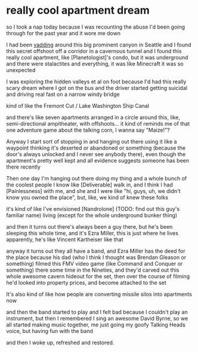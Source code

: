 # really cool apartment dream

so I took a nap today because I was recounting the abuse I'd been going through for the past year and it wore me down

I had been [vadding][] around this big prominent canyon in Seattle and I found this secret offshoot off a corridor in a cavernous tunnel and I found this really cool apartment, like [Planetologist]'s condo, but it was underground and there were stalactites and everything, it was like Minecraft it was so unexpected

I was exploring the hidden valleys et al on foot because I'd had this really scary dream where I got on the bus and the driver started getting suicidal and driving real fast on a narrow windy bridge

kind of like the Fremont Cut / Lake Washington Ship Canal

and there's like seven apartments arranged in a circle around this, like, semi-directional ampitheater, with offshoots... it kind of reminds me of that one adventure game about the talking corn, I wanna say "Maize!"?

Anyway I start sort of stopping in and hanging out there using it like a waypoint thinking it's deserted or abandoned or something (because the door's always unlocked and I never see anybody there), even though the apartment's pretty well kept and all evidence suggests someone has been there recently

Then one day I'm hanging out there doing my thing and a whole bunch of the coolest people I know like [Deliverable] walk in, and I think I had [Painlessness] with me, and she and I were like "hi, guys, uh, we didn't know you owned the place", but, like, we kind of knew these folks

it's kind of like I've envisioned [Nandrolone] (TODO: find out this guy's familiar name) living (except for the whole underground bunker thing)

and then it turns out there's always been a guy there, but he's been sleeping this whole time, and it's Ezra Miller, this is just where he lives apparently, he's like Vincent Kartheiser like that

anyway it turns out they all have a band, and Ezra Miller has the deed for the place because his dad (who I think I thought was Brendan Gleason or something) filmed this FMV video game (like Command and Conquer or something) there some time in the Nineties, and they'd carved out this whole awesome cavern hideout for the set, then over the course of filming he'd looked into property prices, and become attached to the set

It's also kind of like how people are converting missile silos into apartments now

and then the band started to play and I felt bad because I couldn't play an instrument, but then I remembered I sing an awesome David Byrne, so we all started making music together, me just going my goofy Talking Heads voice, but having fun with the band

and then I woke up, refreshed and restored.

[Vadding]: https://en.wikipedia.org/wiki/Roof_and_tunnel_hacking

